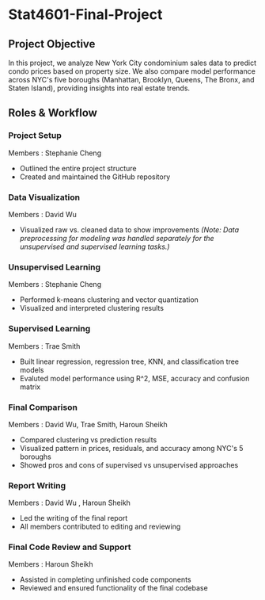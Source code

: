 # Stat4601-Final-Project

## Project Objective
In this project, we analyze New York City condominium sales data to predict condo prices based on property size. We also compare model performance across NYC's five boroughs (Manhattan, Brooklyn, Queens, The Bronx, and Staten Island), providing insights into real estate trends.

## Roles & Workflow 
### Project Setup
Members : Stephanie Cheng
- Outlined the entire project structure
- Created and maintained the GitHub repository

### Data Visualization
Members : David Wu
- Visualized raw vs. cleaned data to show improvements
_(Note: Data preprocessing for modeling was handled separately for the unsupervised and supervised learning tasks.)_

### Unsupervised Learning
Members : Stephanie Cheng
- Performed k-means clustering and vector quantization
- Visualized and interpreted clustering results

### Supervised Learning
Members : Trae Smith
- Built linear regression, regression tree, KNN, and classification tree models
- Evaluted model performance using R^2, MSE, accuracy and confusion matrix

### Final Comparison
Members : David Wu, Trae Smith, Haroun Sheikh
- Compared clustering vs prediction results
- Visualized pattern in prices, residuals, and accuracy among NYC's 5 boroughs
- Showed pros and cons of supervised vs unsupervised approaches

### Report Writing
Members : David Wu , Haroun Sheikh
- Led the writing of the final report
- All members contributed to editing and reviewing 

### Final Code Review and Support
Members : Haroun Sheikh
- Assisted in completing unfinished code components
- Reviewed and ensured functionality of the final codebase
